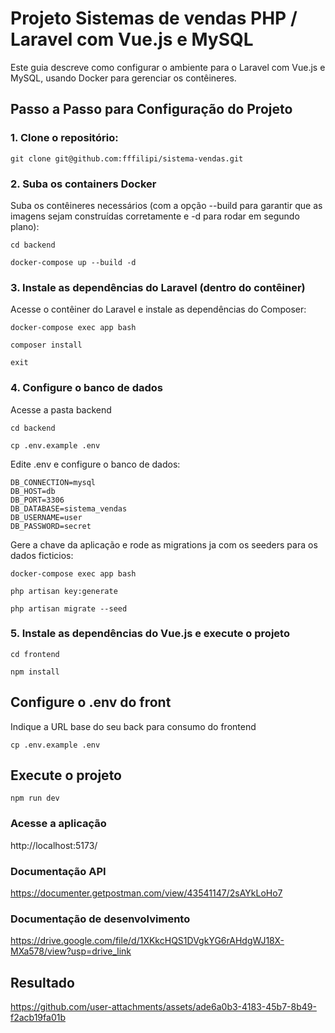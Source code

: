 # Projeto Sistemas de vendas PHP / Laravel com Vue.js e MySQL

Este guia descreve como configurar o ambiente para o Laravel com Vue.js e MySQL, usando Docker para gerenciar os contêineres.

## Passo a Passo para Configuração do Projeto

### **1. Clone o repositório:**

```
git clone git@github.com:fffilipi/sistema-vendas.git
```

### **2. Suba os containers Docker**

Suba os contêineres necessários (com a opção --build para garantir que as imagens sejam construídas corretamente e -d para rodar em segundo plano):

```
cd backend
```

```
docker-compose up --build -d
```

### **3. Instale as dependências do Laravel (dentro do contêiner)**
Acesse o contêiner do Laravel e instale as dependências do Composer:

```
docker-compose exec app bash
```

```
composer install
```

```
exit
```

### **4. Configure o banco de dados**
Acesse a pasta backend

```
cd backend
```

```
cp .env.example .env
```

Edite .env e configure o banco de dados:

```
DB_CONNECTION=mysql
DB_HOST=db
DB_PORT=3306
DB_DATABASE=sistema_vendas
DB_USERNAME=user
DB_PASSWORD=secret
```

Gere a chave da aplicação e rode as migrations ja com os seeders para os dados ficticios:

```
docker-compose exec app bash
```

```
php artisan key:generate
```

```
php artisan migrate --seed
```

### **5. Instale as dependências do Vue.js e execute o projeto**

```
cd frontend
```

```
npm install
```

## Configure o .env do front

Indique a URL base do seu back para consumo do frontend

```
cp .env.example .env
```

## Execute o projeto

```
npm run dev
```

### Acesse a aplicação

http://localhost:5173/

### Documentação API

https://documenter.getpostman.com/view/43541147/2sAYkLoHo7

### Documentação de desenvolvimento

https://drive.google.com/file/d/1XKkcHQS1DVgkYG6rAHdgWJ18X-MXa578/view?usp=drive_link

## Resultado

https://github.com/user-attachments/assets/ade6a0b3-4183-45b7-8b49-f2acb19fa01b

